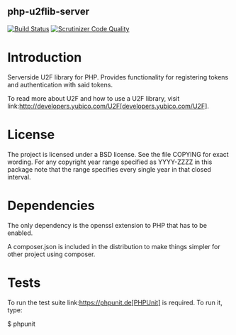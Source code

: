 php-u2flib-server
-----------------


[![Build Status](https://travis-ci.org/paul999/php-u2flib-server.svg?branch=master)](https://travis-ci.org/paul999/php-u2flib-server)
[![Scrutinizer Code Quality](https://scrutinizer-ci.com/g/paul999/php-u2flib-server/badges/quality-score.png?b=master)](https://scrutinizer-ci.com/g/paul999/php-u2flib-server/)

Introduction
============
Serverside U2F library for PHP. Provides functionality for registering
tokens and authentication with said tokens.

To read more about U2F and how to use a U2F library, visit
link:http://developers.yubico.com/U2F[developers.yubico.com/U2F].

License
========
The project is licensed under a BSD license.  See the file COPYING for
exact wording.  For any copyright year range specified as YYYY-ZZZZ in
this package note that the range specifies every single year in that
closed interval.

Dependencies
============
The only dependency is the openssl extension to PHP that has to be enabled.

A composer.json is included in the distribution to make things simpler for
other project using composer.

Tests
=====
To run the test suite link:https://phpunit.de[PHPUnit] is required. To run it, type:

 $ phpunit
